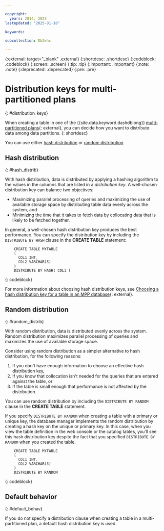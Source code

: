 ```yaml
---

copyright:
  years: 2014, 2025
lastupdated: "2025-01-18"

keywords:

subcollection: Db2whc

---
```


 
{:external: target="_blank" .external}
{:shortdesc: .shortdesc}
{:codeblock: .codeblock}
{:screen: .screen}
{:tip: .tip}
{:important: .important}
{:note: .note}
{:deprecated: .deprecated}
{:pre: .pre}

# Distribution keys for multi-partitioned plans
{: #distribution_keys}

When creating a table in one of the {{site.data.keyword.dashdblong}} [multi-partitioned plans](/docs/Db2whc?topic=Db2whc-about#plans_cfgs){: external}, you can decide how you want to distribute data among data partitions. 
{: shortdesc}

You can use either [hash distribution](#hash_distrib) or [random distribution](#random_distrib).

## Hash distribution
{: #hash_distrib}

With hash distribution, data is distributed by applying a hashing algorithm to the values in the columns that are listed in a _distribution key_. A well-chosen distribution key can balance two objectives:

- Maximizing parallel processing of queries and maximizing the use of available storage space by distributing table data evenly across the system, and
- Minimizing the time that it takes to fetch data by collocating data that is likely to be fetched together.

In general, a well-chosen hash distribution key produces the best performance. You can specify the distribution key by including the `DISTRIBUTE BY HASH` clause in the **CREATE TABLE** statement:

```
    CREATE TABLE MYTABLE
    (
      COL1 INT,
      COL2 VARCHAR(5)
    )
    DISTRIBUTE BY HASH( COL1 )
```
{: codeblock}

For more information about choosing hash distribution keys, see [Choosing a hash distribution key for a table in an MPP database](https://www.ibm.com/support/knowledgecenter/SS6NHC/com.ibm.swg.im.dashdb.doc/learn_how/choosing_dist_key_mpp.html){: external}.

## Random distribution
{: #random_distrib}

With random distribution, data is distributed evenly across the system. Random distribution maximizes parallel processing of queries and maximizes the use of available storage space.

Consider using random distribution as a simpler alternative to hash distribution, for the following reasons:

1. If you don't have enough information to choose an effective hash distribution key,
1. If you know that collocation isn't needed for the queries that are entered against the table, or
1. If the table is small enough that performance is not affected by the distribution.

You can use random distribution by including the `DISTRIBUTE BY RANDOM` clause in the **CREATE TABLE** statement.

If you specify `DISTRIBUTE BY RANDOM` when creating a table with a primary or unique key, the database manager implements the random distribution by creating a hash key on the unique or primary key. In this case, when you view the table definition in the web console or the catalog tables, you'll see this hash distribution key despite the fact that you specified `DISTRIBUTE BY RANDOM` when you created the table.

```
    CREATE TABLE MYTABLE
    (
      COL1 INT,
      COL2 VARCHAR(5)
    )
    DISTRIBUTE BY RANDOM
```
{: codeblock}

## Default behavior
{: #default_behav}

If you do not specify a distribution clause when creating a table in a multi-partitioned plan, a default hash distribution key is used.




